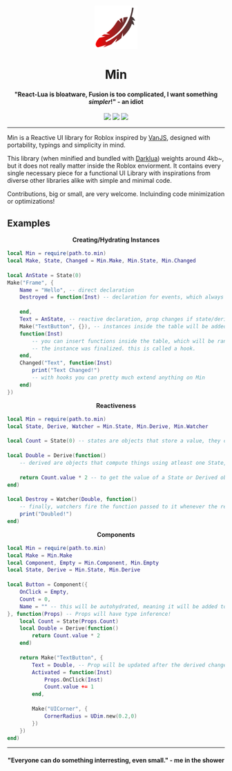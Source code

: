 <div align="center">
<img src="./min.svg" width="100"/>

# Min
#### "React-Lua is bloatware, Fusion is too complicated, I want something *simpler*!" - an idiot
<img src="https://img.shields.io/badge/docs-WIP-red">
<a href="https://opensource.org/license/mit/"><img src="https://img.shields.io/github/license/lettuce-magician/Javelin"></a>
<a href="https://roblox.com"><img src="https://img.shields.io/badge/Made%20for-Roblox-white?logo=roblox"></a>

---
</div>

Min is a Reactive UI library for Roblox inspired by [VanJS](https://github.com/vanjs-org/van), designed with portability, typings and simplicity in mind.

This library (when minified and bundled with [Darklua](https://github.com/seaofvoices/darklua)) weights around 4kb~, but it does not really matter inside the Roblox enviorment. It contains every single necessary piece for a functional UI Library with inspirations from diverse other libraries alike with simple and minimal code.

Contributions, big or small, are very welcome. Incluinding code minimization or optimizations!

## Examples

<div align="center"> 

**Creating/Hydrating Instances**

</div>

```lua
local Min = require(path.to.min)
local Make, State, Changed = Min.Make, Min.State, Min.Changed

local AnState = State(0)
Make("Frame", {
    Name = "Hello", -- direct declaration
    Destroyed = function(Inst) -- declaration for events, which always receive the instance as its argument and then any argument passed by it

    end,
    Text = AnState, -- reactive declaration, prop changes if state/derived changes
    Make("TextButton", {}), -- instances inside the table will be added as children,
    function(Inst) 
        -- you can insert functions inside the table, which will be ran after
        -- the instance was finalized. this is called a hook.
    end,
    Changed("Text", function(Inst)
        print("Text Changed!")
        -- with hooks you can pretty much extend anything on Min
    end)
})
```

<div align="center"> 

**Reactiveness**

</div>

```lua
local Min = require(path.to.min)
local State, Derive, Watcher = Min.State, Min.Derive, Min.Watcher

local Count = State(0) -- states are objects that store a value, they can be observed by Watchers or dependable by Deriveds.

local Double = Derive(function()
    -- derived are objects that compute things using atleast one State, they update every time any State inside them changes

    return Count.value * 2 -- to get the value of a State or Derived object, index "value".
end)

local Destroy = Watcher(Double, function()
    -- finally, watchers fire the function passed to it whenever the reactive object updates it's value.
    print("Doubled!")
end)
```

<div align="center"> 

**Components**

</div>

```lua
local Min = require(path.to.min)
local Make = Min.Make
local Component, Empty = Min.Component, Min.Empty
local State, Derive = Min.State, Min.Derive

local Button = Component({
    OnClick = Empty,
    Count = 0,
    Name = "" -- this will be autohydrated, meaning it will be added to the instance even though its not mentioned in the callback
}, function(Props) -- Props will have type inference!
    local Count = State(Props.Count)
    local Double = Derive(function()
        return Count.value * 2
    end)

    return Make("TextButton", {
        Text = Double, -- Prop will be updated after the derived changes value.
        Activated = function(Inst)
            Props.OnClick(Inst)
            Count.value += 1
        end,

        Make("UICorner", {
            CornerRadius = UDim.new(0.2,0)
        })
    })
end)
```
---
<div align="center">

#### "Everyone can do something interresting, even small." - me in the shower

</div>
